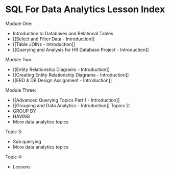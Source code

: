 # SQL For Data Analytics Lesson Index

Module One:
- Introduction to Databases and Relational Tables
- [[Select and Filter Data - Introduction]]
- [[Table JOINs - Introduction]]
- [[Querying and Analysis for HR Database Project - Introduction]]

Module Two:
- [[Entity Relationship Diagrams - Introduction]]
- [[Creating Entity Relationship Diagrams - Introduction]]
- [[ERD & DB Design Assignment - Introduction]]

Module Three:
- [[Advanced Querying Topics Part 1 - Introduction]]
- [[Grouping and Data Analytics - Introduction]]
Topics 2:
- GROUP BY
- HAVING
- More data analytics topics

Topic 3:
- Sub querying
- More data analytics topics

Topic 4:
- Lessons